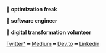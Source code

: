 🧭  **optimization freak**

🦉  **software engineer**

🌱  **digital transformation volunteer**

[Twitter*](https://twitter.com/brehpoint) ━ [Medium](https://medium.com/@brehpoint) ━ [Dev.to](https://dev.to/berkayakcay) ━ [Linkedin](https://www.linkedin.com/in/berkayakcay/)
